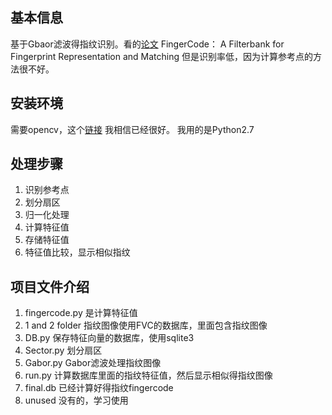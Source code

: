 ## 基本信息
基于Gbaor滤波得指纹识别。看的[论文](https://www.researchgate.net/publication/261265221_FingerCode_A_filterbank_for_fingerprint_representation_and_matching)
FingerCode： A Filterbank for Fingerprint Representation and Matching
但是识别率低，因为计算参考点的方法很不好。

## 安装环境
需要opencv，这个[链接](http://www.jianshu.com/p/67293b547261) 我相信已经很好。
我用的是Python2.7

## 处理步骤

1. 识别参考点
2. 划分扇区
3. 归一化处理
4. 计算特征值
5. 存储特征值
6. 特征值比较，显示相似指纹


## 项目文件介绍
1. fingercode.py 是计算特征值
2. 1 and 2 folder 指纹图像使用FVC的数据库，里面包含指纹图像
3. DB.py 保存特征向量的数据库，使用sqlite3
4. Sector.py 划分扇区
5. Gabor.py Gabor滤波处理指纹图像
6. run.py 计算数据库里面的指纹特征值，然后显示相似得指纹图像
7. final.db 已经计算好得指纹fingercode
8. unused 没有的，学习使用
